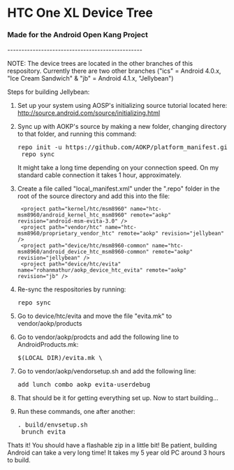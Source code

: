 <h1>HTC One XL Device Tree</h1>
<h3>Made for the Android Open Kang Project</h3>
------------------------------------------------

NOTE: The device trees are located in the other branches of this respository. Currently there are two other branches ("ics" = Android 4.0.x, "Ice Cream Sandwich" & "jb" = Android 4.1.x, "Jellybean")

Steps for building Jellybean:

1. Set up your system using AOSP's initializing source tutorial located here: http://source.android.com/source/initializing.html
2. Sync up with AOKP's source by making a new folder, changing directory to that folder, and running this command:

    <pre>repo init -u https://github.com/AOKP/platform_manifest.git -b jb
    repo sync</pre>

    It might take a long time depending on your connection speed. On my standard cable connection it takes 1 hour, approximately.

3. Create a file called "local_manifest.xml" under the ".repo" folder in the root of the source directory and add this into the file:

    <?xml version="1.0" encoding="UTF-8"?>
    
    <manifest>
    
        <project path="kernel/htc/msm8960" name="htc-msm8960/android_kernel_htc_msm8960" remote="aokp" revision="android-msm-evita-3.0" />
        <project path="vendor/htc" name="htc-msm8960/proprietary_vendor_htc" remote="aokp" revision="jellybean" />
        <project path="device/htc/msm8960-common" name="htc-msm8960/android_device_htc_msm8960-common" remote="aokp" revision="jellybean" />
        <project path="device/htc/evita" name="rohanmathur/aokp_device_htc_evita" remote="aokp" revision="jb" />
    </manifest>

4. Re-sync the respositories by running:

    <pre>repo sync</pre>

5. Go to device/htc/evita and move the file "evita.mk" to vendor/aokp/products
6. Go to vendor/aokp/prodcts and add the following line to AndroidProducts.mk:

    <pre>$(LOCAL_DIR)/evita.mk \</pre>

7. Go to vendor/aokp/vendorsetup.sh and add the following line:

    <pre>add_lunch_combo aokp_evita-userdebug</pre>
    
8. That should be it for getting everything set up. Now to start building...
9. Run these commands, one after another:

    <pre>. build/envsetup.sh
    brunch evita</pre>
    
Thats it! You should have a flashable zip in a little bit! Be patient, building Android can take a very long time! It takes my 5 year old PC around 3 hours to build.